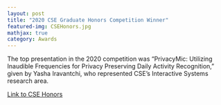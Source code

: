 ```yaml
---
layout: post
title: "2020 CSE Graduate Honors Competition Winner"
featured-img: CSEHonors.jpg
mathjax: true
category: Awards
---
```


The top presentation in the 2020 competition was “PrivacyMic: Utilizing Inaudible Frequencies for Privacy Preserving Daily Activity Recognition,” given by Yasha Iravantchi, who represented CSE’s Interactive Systems research area.

[Link to CSE Honors](https://cse.engin.umich.edu/stories/2020-cse-graduate-student-honors-competition-highlights-outstanding-research)

